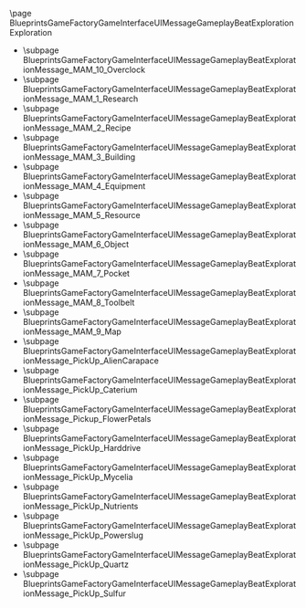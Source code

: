 \page BlueprintsGameFactoryGameInterfaceUIMessageGameplayBeatExploration Exploration
- \subpage BlueprintsGameFactoryGameInterfaceUIMessageGameplayBeatExplorationMessage_MAM_10_Overclock
- \subpage BlueprintsGameFactoryGameInterfaceUIMessageGameplayBeatExplorationMessage_MAM_1_Research
- \subpage BlueprintsGameFactoryGameInterfaceUIMessageGameplayBeatExplorationMessage_MAM_2_Recipe
- \subpage BlueprintsGameFactoryGameInterfaceUIMessageGameplayBeatExplorationMessage_MAM_3_Building
- \subpage BlueprintsGameFactoryGameInterfaceUIMessageGameplayBeatExplorationMessage_MAM_4_Equipment
- \subpage BlueprintsGameFactoryGameInterfaceUIMessageGameplayBeatExplorationMessage_MAM_5_Resource
- \subpage BlueprintsGameFactoryGameInterfaceUIMessageGameplayBeatExplorationMessage_MAM_6_Object
- \subpage BlueprintsGameFactoryGameInterfaceUIMessageGameplayBeatExplorationMessage_MAM_7_Pocket
- \subpage BlueprintsGameFactoryGameInterfaceUIMessageGameplayBeatExplorationMessage_MAM_8_Toolbelt
- \subpage BlueprintsGameFactoryGameInterfaceUIMessageGameplayBeatExplorationMessage_MAM_9_Map
- \subpage BlueprintsGameFactoryGameInterfaceUIMessageGameplayBeatExplorationMessage_PickUp_AlienCarapace
- \subpage BlueprintsGameFactoryGameInterfaceUIMessageGameplayBeatExplorationMessage_PickUp_Caterium
- \subpage BlueprintsGameFactoryGameInterfaceUIMessageGameplayBeatExplorationMessage_Pickup_FlowerPetals
- \subpage BlueprintsGameFactoryGameInterfaceUIMessageGameplayBeatExplorationMessage_PickUp_Harddrive
- \subpage BlueprintsGameFactoryGameInterfaceUIMessageGameplayBeatExplorationMessage_PickUp_Mycelia
- \subpage BlueprintsGameFactoryGameInterfaceUIMessageGameplayBeatExplorationMessage_PickUp_Nutrients
- \subpage BlueprintsGameFactoryGameInterfaceUIMessageGameplayBeatExplorationMessage_PickUp_Powerslug
- \subpage BlueprintsGameFactoryGameInterfaceUIMessageGameplayBeatExplorationMessage_PickUp_Quartz
- \subpage BlueprintsGameFactoryGameInterfaceUIMessageGameplayBeatExplorationMessage_PickUp_Sulfur
